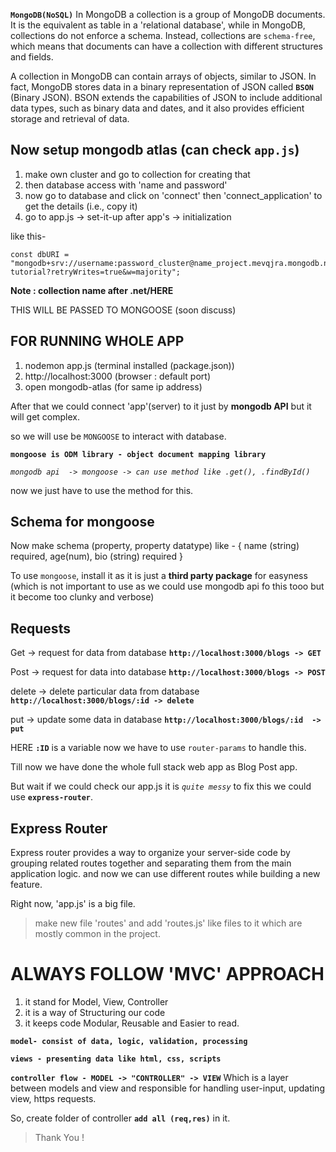 **`MongoDB(NoSQL)`** In MongoDB a collection is a group of MongoDB documents. It is the equivalent as table in a 'relational database', while in MongoDB, collections do not enforce a schema. 
Instead, collections are `schema-free`, which means that documents can have a collection with different structures and fields.

A collection in MongoDB can contain arrays of objects, similar to JSON. 
In fact, MongoDB stores data in a binary representation of JSON called **`BSON`** (Binary JSON).
BSON extends the capabilities of JSON to include additional data types, such as binary data and dates, and it also provides efficient storage and retrieval of data.


## Now setup mongodb atlas (can check `app.js`)


1. make own cluster and go to collection for creating that
2. then database access with 'name and password'
3. now go to database and click on 'connect' then 'connect_application' to get the details (i.e., copy it)
4. go to app.js -> set-it-up after app's -> initialization


like this-

    const dbURI = "mongodb+srv://username:password_cluster@name_project.mevqjra.mongodb.net/node-tutorial?retryWrites=true&w=majority";
**Note : collection name after .net/HERE**

THIS WILL BE PASSED TO MONGOOSE (soon discuss)



## FOR RUNNING WHOLE APP
1. nodemon app.js (terminal installed (package.json))
2. http://localhost:3000 (browser : default port)
3. open mongodb-atlas (for same ip address)

After that we could connect 'app'(server) to it just by **mongodb API** but it will get complex.


so we will use be `MONGOOSE` to interact with database.


**`mongoose is ODM library - object document mapping library`**

*`mongodb api  -> mongoose -> can use method like .get(), .findById()`*

now we just have to use the method for this.


## Schema for mongoose
Now make schema (property, property datatype) like - 
{
    name (string) required,
    age(num),
    bio (string) required
}

To use `mongoose`, install it as it is just a **third party package** for easyness (which is not important to use as we could use mongodb api fo this tooo but it become too clunky and verbose)


## Requests

Get -> request for data from database **`http://localhost:3000/blogs -> GET`**

Post -> request for data into database **`http://localhost:3000/blogs -> POST`**

delete -> delete particular data from database
**` http://localhost:3000/blogs/:id -> delete`**

put -> update some data in database
**`http://localhost:3000/blogs/:id  -> put `**

HERE **`:ID`** is a variable now we have to use `router-params` to handle this.

Till now we have done the whole full stack web app as Blog Post app.


But wait if we could check our app.js it is *`quite messy`* to fix this we could use **`express-router`**.

## Express Router

Express router provides a way to organize your server-side code by grouping related routes together and separating them from the main application logic.
and now we can use different routes while building a new feature.

Right now, 'app.js' is a big file.

> make new file 'routes' and add 'routes.js' like files to it which are mostly common in the project.


# ALWAYS FOLLOW 'MVC' APPROACH
1. it stand for Model, View, Controller
2. it is a way of Structuring our code
3. it keeps code Modular, Reusable and Easier to read.


**`model- consist of data, logic, validation, processing`**

**`views - presenting data like html, css, scripts`**

**`controller flow - MODEL -> "CONTROLLER" -> VIEW`**
Which is a layer between models and view and responsible for handling user-input, updating view, https requests.

So, create folder of controller **`add all (req,res)`** in it.

> Thank You !